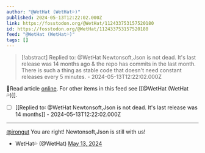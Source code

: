 ```yaml
---
author: "@WetHat (WetHat💦)"
published: 2024-05-13T12:22:02.000Z
link: https://fosstodon.org/@WetHat/112433753157520180
id: https://fosstodon.org/@WetHat/112433753157520180
feed: "@WetHat (WetHat💦)"
tags: []
---
```

> [!abstract] Replied to: @WetHat Newtonsoft,Json is not dead. It's last release was 14 months ago & the repo has commits in the last month. There is such a thing as stable code that doesn't need constant releases every 5 minutes. - 2024-05-13T12:22:02.000Z

🔗Read article [online](https://fosstodon.org/@WetHat/112433753157520180). For other items in this feed see [[@WetHat (WetHat💦)]].

- [ ] [[Replied to꞉ @WetHat Newtonsoft,Json is not dead․ It's last release was 14 months]] - 2024-05-13T12:22:02.000Z
- - -
[@irongut](https://mastodon.scot/@irongut) You are right! Newtonsoft,Json is still with us!

- WetHat💦 (@WetHat) [May 13, 2024](https://fosstodon.org/@WetHat/112433753157520180)
